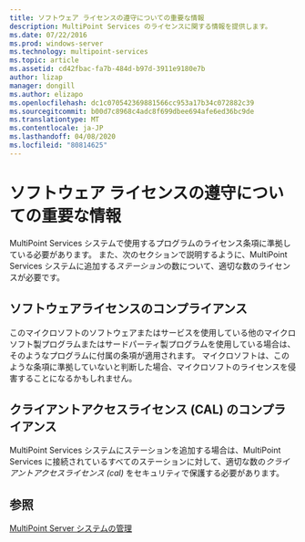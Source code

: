 ```yaml
---
title: ソフトウェア ライセンスの遵守についての重要な情報
description: MultiPoint Services のライセンスに関する情報を提供します。
ms.date: 07/22/2016
ms.prod: windows-server
ms.technology: multipoint-services
ms.topic: article
ms.assetid: cd42fbac-fa7b-484d-b97d-3911e9180e7b
author: lizap
manager: dongill
ms.author: elizapo
ms.openlocfilehash: dc1c070542369881566cc953a17b34c072882c39
ms.sourcegitcommit: b00d7c8968c4adc8f699dbee694afe6ed36bc9de
ms.translationtype: MT
ms.contentlocale: ja-JP
ms.lasthandoff: 04/08/2020
ms.locfileid: "80814625"
---
```

# <a name="important-information-about-software-license-compliance"></a>ソフトウェア ライセンスの遵守についての重要な情報
MultiPoint Services システムで使用するプログラムのライセンス条項に準拠している必要があります。 また、次のセクションで説明するように、MultiPoint Services システムに追加する*ステーション*の数について、適切な数のライセンスが必要です。  
  
## <a name="software-license-compliance"></a>ソフトウェアライセンスのコンプライアンス  
このマイクロソフトのソフトウェアまたはサービスを使用している他のマイクロソフト製プログラムまたはサードパーティ製プログラムを使用している場合は、そのようなプログラムに付属の条項が適用されます。 マイクロソフトは、このような条項に準拠していないと判断した場合、マイクロソフトのライセンスを侵害することになるかもしれません。  
  
## <a name="client-access-license-cal-compliance"></a>クライアントアクセスライセンス (CAL) のコンプライアンス  
MultiPoint Services システムにステーションを追加する場合は、MultiPoint Services に接続されているすべてのステーションに対して、適切な数の*クライアントアクセスライセンス (cal)* をセキュリティで保護する必要があります。   
  
## <a name="see-also"></a>参照  
[MultiPoint Server システムの管理](managing-your-multipoint-services-system.md)  
  
